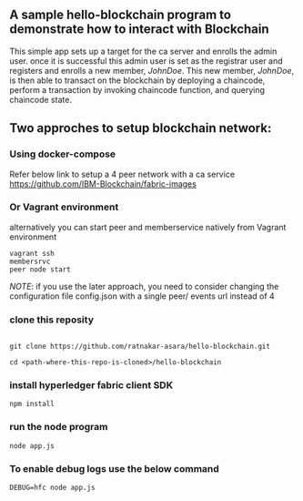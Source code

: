 ## A sample hello-blockchain program to demonstrate how to interact with Blockchain

This simple app sets up a target for the ca server and enrolls the admin user. once it is successful this admin user is set as the registrar user and registers and enrolls a new member, *JohnDoe*.  This new member, *JohnDoe*, is then able to transact on the blockchain by deploying a chaincode, perform a transaction by invoking chaincode function, and querying chaincode state.

## Two approches to setup blockchain network:

### Using docker-compose
Refer below link to setup a 4 peer network with a ca service
https://github.com/IBM-Blockchain/fabric-images

### Or Vagrant environment
alternatively you can start peer and memberservice natively from Vagrant environment

```
vagrant ssh
membersrvc
peer node start
```
*NOTE*: if you use the later approach, you need to consider changing the configuration file config.json with a single peer/ events url instead of 4

### clone this reposity

```

git clone https://github.com/ratnakar-asara/hello-blockchain.git

cd <path-where-this-repo-is-cloned>/hello-blockchain

```


### install hyperledger fabric client SDK
 
`npm install`

### run the node program

`node app.js`

### To enable debug logs use the below command

`DEBUG=hfc node app.js`



